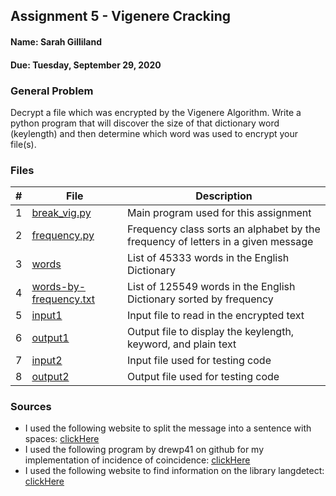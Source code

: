 ## Assignment 5 - Vigenere Cracking
#### Name: Sarah Gilliland
#### Due: Tuesday, September 29, 2020

### General Problem
Decrypt a file which was encrypted by the Vigenere Algorithm.
Write a python program that will discover the size of that dictionary word (keylength) and then determine which word was used to encrypt your file(s).

### Files

|   #   | File                       | Description                                                |
| :---: | -------------------------- | ---------------------------------------------------------- |
|   1   | [break_vig.py](https://github.com/sgilliland/4663-Cryptography-Gilliland/blob/master/Assignments/A05/break_vig.py)     | Main program used for this assignment       |
|   2   | [frequency.py](https://github.com/sgilliland/4663-Cryptography-Gilliland/blob/master/Assignments/A05/frequency.py)     | Frequency class sorts an alphabet by the frequency of letters in a given message    |
|   3   | [words](https://github.com/sgilliland/4663-Cryptography-Gilliland/blob/master/Assignments/A05/words)     | List of 45333 words in the English Dictionary    |
|   4   | [words-by-frequency.txt](https://github.com/sgilliland/4663-Cryptography-Gilliland/blob/master/Assignments/A05/words-by-frequency.txt)     | List of 125549 words in the English Dictionary sorted by frequency    |
|   5   | [input1](https://github.com/sgilliland/4663-Cryptography-Gilliland/blob/master/Assignments/A05/input1)     | Input file to read in the encrypted text       |
|   6   | [output1](https://github.com/sgilliland/4663-Cryptography-Gilliland/blob/master/Assignments/A05/output1)     | Output file to display the keylength, keyword, and plain text       |
|   7   | [input2](https://github.com/sgilliland/4663-Cryptography-Gilliland/blob/master/Assignments/A05/input2)     | Input file used for testing code       |
|   8   | [output2](https://github.com/sgilliland/4663-Cryptography-Gilliland/blob/master/Assignments/A05/output2)     | Output file used for testing code       |


### Sources
- I used the following website to split the message into a sentence with spaces: [clickHere](https://stackoverflow.com/questions/8870261/how-to-split-text-without-spaces-into-list-of-words)
- I used the following program by drewp41 on github for my implementation of incidence of coincidence: [clickHere](https://github.com/drewp41/Vigenere-Cipher-Breaker/blob/master/Vigenere_cipher.py)
- I used the following website to find information on the library langdetect: [clickHere](https://pypi.org/project/langdetect/)
